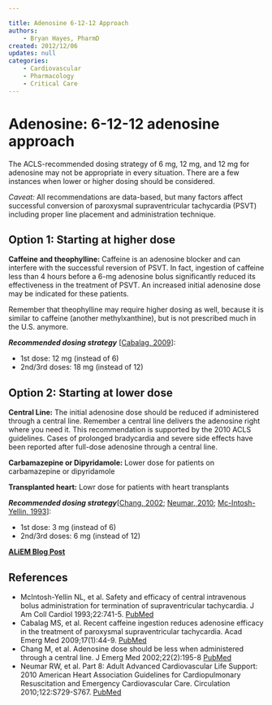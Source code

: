 ```yaml
---

title: Adenosine 6-12-12 Approach
authors:
    - Bryan Hayes, PharmD
created: 2012/12/06
updates: null
categories:
    - Cardiovascular
    - Pharmacology
    - Critical Care
---
```


# Adenosine: 6-12-12 adenosine approach

The ACLS-recommended dosing strategy of 6 mg, 12 mg, and 12 mg for <span class="drug">adenosine</span> may not be appropriate in every situation. There are a few instances when lower or higher dosing should be considered.

_Caveat:_ All recommendations are data-based, but many factors affect successful conversion of paroxysmal supraventricular tachycardia (PSVT) including proper line placement and administration technique.

## Option 1: Starting at higher dose

**Caffeine and theophylline:** Caffeine is an <span class="drug">adenosine</span> blocker and can interfere with the successful reversion of PSVT. In fact, ingestion of caffeine less than 4 hours before a 6-mg <span class="drug">adenosine</span> bolus significantly reduced its effectiveness in the treatment of PSVT. An increased initial <span class="drug">adenosine</span> dose may be indicated for these patients.

Remember that theophylline may require higher dosing as well, because it is similar to caffeine (another methylxanthine), but is not prescribed much in the U.S. anymore.

**_Recommended dosing strategy_** \[[Cabalag, 2009](http://www.ncbi.nlm.nih.gov/pubmed/20003123)]:

- 1st dose: 12 mg (instead of 6)
- 2nd/3rd doses: 18 mg (instead of 12)

## Option 2: Starting at lower dose

**Central Line:** The initial <span class="drug">adenosine</span> dose should be reduced if administered through a central line. Remember a central line delivers the <span class="drug">adenosine</span> right where you need it. This recommendation is supported by the 2010 ACLS guidelines. Cases of prolonged bradycardia and severe side effects have been reported after full-dose <span class="drug">adenosine</span> through a central line.

**Carbamazepine or Dipyridamole:** Lower dose for patients on <span class="drug">carbamazepine</span> or <span class="drug">dipyridamole</span> 

**Transplanted heart:** Lowr dose for patients with heart transplants

**_Recommended dosing strategy_**\[[Chang, 2002](http://www.ncbi.nlm.nih.gov/pubmed/11858927); [Neumar, 2010](http://www.ncbi.nlm.nih.gov/pubmed/20956256); [Mc-Intosh-Yellin, 1993](http://www.ncbi.nlm.nih.gov/pubmed/8354807)]:

- 1st dose: 3 mg (instead of 6)
- 2nd/3rd doses: 6 mg (instead of 12)

**[ALiEM Blog Post](https://www.aliem.com/2012/is-6-12-12-adenosine-approach-always/)**

## References

- McIntosh-Yellin NL, et al. Safety and efficacy of central intravenous bolus administration for termination of supraventricular tachycardia. J Am Coll Cardiol 1993;22:741-5. [PubMed](http://www.ncbi.nlm.nih.gov/pubmed/8354807)
- Cabalag MS, et al. Recent caffeine ingestion reduces adenosine efficacy in the treatment of paroxysmal supraventricular tachycardia. Acad Emerg Med 2009;17(1):44-9. [PubMed](http://www.ncbi.nlm.nih.gov/pubmed/20003123)
- Chang M, et al. Adenosine dose should be less when administered through a central line. J Emerg Med 2002;22(2):195-8 [PubMed](http://www.ncbi.nlm.nih.gov/pubmed/11858927)
- Neumar RW, et al. Part 8: Adult Advanced Cardiovascular Life Support: 2010 American Heart Association Guidelines for Cardiopulmonary Resuscitation and Emergency Cardiovascular Care. Circulation 2010;122:S729-S767. [PubMed](http://www.ncbi.nlm.nih.gov/pubmed/20956256)
